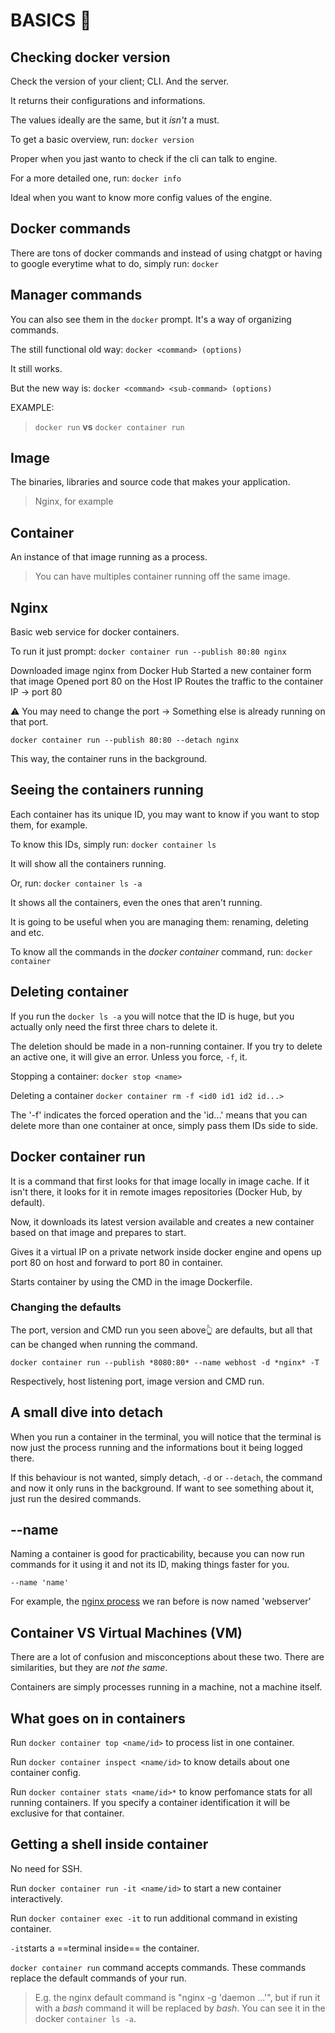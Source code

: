 # BASICS 🐳

## Checking docker version

Check the version of your client; CLI. And the server.

It returns their configurations and informations.

The values ideally are the same, but it *isn't* a must.

To get a basic overview, run: `docker version`

Proper when you jast wanto to check if the cli can talk to engine.

For a more detailed one, run: `docker info`

Ideal when you want to know more config values of the engine.

## Docker commands

There are tons of docker commands and instead of using chatgpt or having to google everytime what to do, simply run: `docker`

## Manager commands

You can also see them in the `docker` prompt. It's a way of organizing commands.

The still functional old way: `docker <command> (options)`

It still works.

But the new way is: `docker <command> <sub-command> (options)`

EXAMPLE:

> `docker run` **vs** `docker container run`

## Image

The binaries, libraries and source code that makes your application.

> Nginx, for example

## Container

An instance of that image running as a process.

> You can have multiples container running off the same image.

## Nginx

Basic web service for docker containers.

To run it just prompt: `docker container run --publish 80:80 nginx`

Downloaded image nginx  from Docker Hub
Started a new container form that image
Opened port 80 on the Host IP
Routes the traffic to the container IP -> port 80

⚠️ You may need to change the port -> Something else is already running on that port.

`docker container run --publish 80:80 --detach nginx`

This way, the container runs in the background.

## Seeing the containers running

Each container has its unique ID, you may want to know if you want to stop them, for example.

To know this IDs, simply run: `docker container ls`

It will show all the containers running.

Or, run: `docker container ls -a`

It shows all the containers, even the ones that aren't running.

It is going to be useful when you are managing them: renaming, deleting and etc.

To know all the commands in the *docker container* command, run: `docker container`

## Deleting  container

If you run the `docker ls -a` you will notce that the ID is huge, but you actually only need the first three chars to delete it.

The deletion should be made in a non-running container. If you try to delete an active one, it will give an error. Unless you force, `-f`, it.

Stopping a container: `docker stop <name>`

Deleting a container
`docker container rm -f <id0 id1 id2 id...>`

The '-f' indicates the forced operation and the 'id...' means that you can delete more than one container at once, simply pass them IDs side to side.

## Docker container run

It is a command that first looks for that image locally in image cache. If it isn't there, it looks for it in remote images repositories (Docker Hub, by default).

Now, it downloads its latest version available and creates a new container based on that image and prepares to start.

Gives it a virtual IP on a private network inside docker engine and opens up port 80 on host and forward to port 80 in container.

Starts container by using the CMD in the image Dockerfile.

### Changing the defaults

The port, version and CMD run you seen above👆 are defaults, but all that can be changed when running the command.

`docker container run --publish *8080:80* --name webhost -d *nginx* -T`

Respectively, host listening port, image version and CMD run.

## A small dive into detach

When you run a container in the terminal, you will notice that the terminal is now just the process running and the informations bout it being logged there.

If this behaviour is not wanted, simply detach, `-d` or `--detach`, the command and now it only runs in the background. If want to see something about it, just run the desired commands.

## --name

Naming a container is good for practicability, because you can now run commands for it using it and not its ID, making things faster for you.

`--name 'name'`

For example, the [nginx process](#changing-the-defaults) we ran before is now named 'webserver'

## Container VS Virtual Machines (VM)

There are a lot of confusion and misconceptions about these two. There are similarities, but they are *not the same*.

Containers are simply processes running in a machine, not a machine itself.

## What goes on in containers

Run `docker container top <name/id>` to process list in one container.

Run `docker container inspect <name/id>` to know details about one container config.

Run `docker container stats <name/id>*` to know perfomance stats for all running containers. If you specify a container identification it will be exclusive for that container.

## Getting a shell inside container

No need for SSH.

Run `docker container run -it <name/id>` to start a new container interactively.

Run `docker container exec -it` to run additional command in existing container.

`-it`starts a ==terminal inside== the container.

`docker container run` command accepts commands. These commands replace the default commands of your run.

> E.g. the nginx default command is "nginx -g 'daemon ...'", but if run it with a *bash* command it will be replaced by *bash*. You can see it in the docker `container ls -a`.
